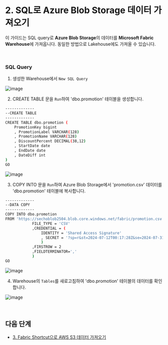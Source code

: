 # 2.	SQL로 Azure Blob Storage 데이터 가져오기

이 가이드는 SQL query로 **Azure Blob Storage**의 데이터를 **Microsoft Fabric Warehouse**에 가져옵니다. 동일한 방법으로 Lakehouse에도 가져올 수 있습니다.   


<br/> 

### SQL Query 

1. 생성한 Warehouse에서 `New SQL Query`

![image](https://github.com/user-attachments/assets/efcab097-00f8-44d2-8339-185fe9bd2c87)


2. CREATE TABLE 문을 `Run`하여 'dbo.promotion' 테이블을 생성합니다. 

```bash
-------------
--CREATE TABLE
-------------
CREATE TABLE dbo.promotion (
    PromotionKey bigint
    , PromotionLabel VARCHAR(128)
    , PromotionName VARCHAR(128)
    , DiscountPercent DECIMAL(38,12)
    , StartDate date
    , EndDate date
    , DateDiff int
)
GO
```

![image](https://github.com/user-attachments/assets/e23c921e-93cc-451b-8ba6-9d9cc22ea382)


3. COPY INTO 문을 `Run`하여 Azure Blob Storage에서 'promotion.csv' 데이터를 'dbo.promotion' 테이블에 복사합니다. 

```bash
-------------
--DATA COPY
-------------
COPY INTO dbo.promotion
FROM 'https://sechoblob2504.blob.core.windows.net/fabric/promotion.csv' WITH ( 
            FILE_TYPE = 'CSV'
            ,CREDENTIAL = ( 
                IDENTITY = 'Shared Access Signature'
                , SECRET = '?sp=r&st=2024-07-12T00:17:28Z&se=2024-07-31T08:17:28Z&spr=https&sv=2022-11-02&sr=b&sig=Nw3fbictLr0pSSnH'
                )
            ,FIRSTROW = 2
            ,FIELDTERMINATOR=','
            )
GO
```

![image](https://github.com/user-attachments/assets/bf96cbb3-0835-489f-a3db-0968a3d54281)


4. Warehouse의 `Tables`를 새로고침하여 'dbo.promotion' 테이블의 데이터를 확인합니다. 

![image](https://github.com/user-attachments/assets/f44f2d84-5333-4e81-be5d-a023b524d60a)


<br/>  

## 다음 단계 

* [3. Fabric Shortcut으로 AWS S3 데이터 가져오기]()
 
<br/> 
